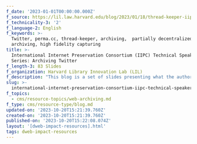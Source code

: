 ```yaml
---
f_date: '2023-01-01T00:00:00.000Z'
f_source: https://lil.law.harvard.edu/blog/2023/01/18/thread-keeper-iipc-webinar/
f_technicality-3: '2'
f_language-2: English
f_keywords: >-
  Twitter, perma.cc, thread-keeper, archiving,  partially decentralized
  archiving, high fidelity capturing
title: >-
  International Internet Preservation Consortium (IIPC) Technical Speaker
  Series: Archiving Twitter
f_length-3: 83 Slides
f_organization: Harvard Library Innovation Lab (LIL)
f_description: "This blog is a set of slides presenting what the author learned while building thread-keeper, the experimental open-source software behind social.perma.cc,\_allowing for high-fidelity captures of twitter.com urls as\_“sealed”\_PDFs."
slug: >-
  international-internet-preservation-consortium-iipc-technical-speaker-series-archiving-twitter
f_topics:
  - cms/resource-topics/web-archiving.md
f_type: cms/resource-type/blog.md
updated-on: '2023-10-20T15:21:39.760Z'
created-on: '2023-10-20T15:21:39.760Z'
published-on: '2023-10-20T15:22:08.074Z'
layout: '[dweb-impact-resources].html'
tags: dweb-impact-resources
---
```



